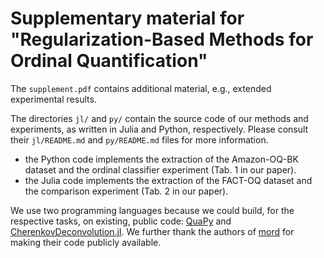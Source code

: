 # Supplementary material for "Regularization-Based Methods for Ordinal Quantification"

The `supplement.pdf` contains additional material, e.g., extended experimental results.

The directories `jl/` and `py/` contain the source code of our methods and experiments, as written in Julia and Python, respectively. Please consult their `jl/README.md` and `py/README.md` files for more information.

- the Python code implements the extraction of the Amazon-OQ-BK dataset and the ordinal classifier experiment (Tab. 1 in our paper).
- the Julia code implements the extraction of the FACT-OQ dataset and the comparison experiment (Tab. 2 in our paper).

We use two programming languages because we could build, for the respective tasks, on existing, public code: [QuaPy](https://github.com/HLT-ISTI/QuaPy) and [CherenkovDeconvolution.jl](https://github.com/mirkobunse/CherenkovDeconvolution.jl). We further thank the authors of [mord](https://github.com/fabianp/mord) for making their code publicly available.
